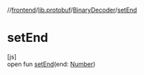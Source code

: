 //[frontend](../../../index.md)/[lib.protobuf](../index.md)/[BinaryDecoder](index.md)/[setEnd](set-end.md)

# setEnd

[js]\
open fun [setEnd](set-end.md)(end: [Number](https://kotlinlang.org/api/latest/jvm/stdlib/kotlin/-number/index.html))
